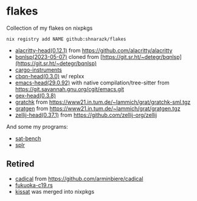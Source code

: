 # flakes
Collection of my flakes on nixpkgs

```
nix registry add NAME github:shnarazk/flakes
```

- [alacritty-head(0.12.1)](https://alacritty.org) from https://github.com/alacritty/alacritty
- [bqnlsp(2023-05-07)](https://github.iom/shnarazk/bqnlsp) cloned from [https://git.sr.ht/~detegr/bqnlsp](https://git.sr.ht/~detegr/bqnlsp)
- [cargo-instruments](https://github.com/cmyr/cargo-instruments)
- [cbqn-head(0.3.0)](https://github.com/dzaima/CBQN) w/ replxx
- [emacs-head(29.0.92)](https://www.gnu.org/software/emacs/) with native compilation/tree-sitter from https://git.savannah.gnu.org/cgit/emacs.git
- [gex-head(0.3.8)](https://github.com/Piturnah/gex)
- [gratchk](https://www21.in.tum.de/~lammich/grat/) from https://www21.in.tum.de/~lammich/grat/gratchk-sml.tgz
- [gratgen](https://www21.in.tum.de/~lammich/grat/) from https://www21.in.tum.de/~lammich/grat/gratgen.tgz
- [zellij-head(0.37.1)](https://zellij.dev) from https://github.com/zellij-org/zellij

And some my programs:

- [sat-bench](https://github.iom/shnarazk/SAT-bench)
- [splr](https://github.com/shnarazk/splr)

## Retired

- [cadical](http://fmv.jku.at/cadical) from https://github.com/arminbiere/cadical
- [fukuoka-c19.rs](https://github.com/shnarazk/fukuoka-c19.rs)
- [kissat](http://fmv.jku.at/kissat) was merged into nixpkgs

